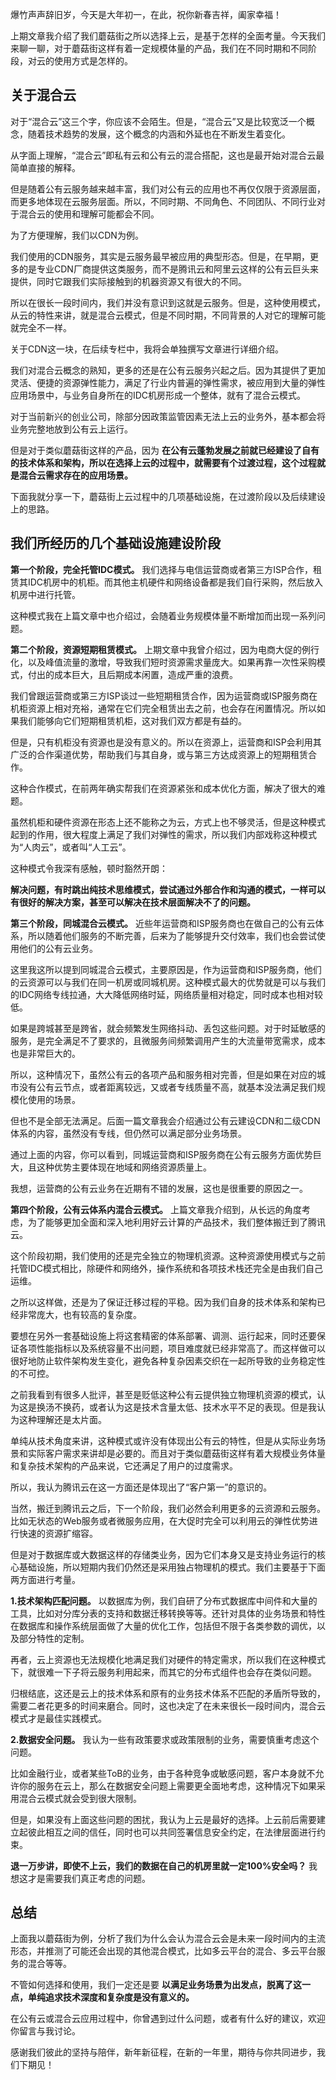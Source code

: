 爆竹声声辞旧岁，今天是大年初一，在此，祝你新春吉祥，阖家幸福！

上期文章我介绍了我们蘑菇街之所以选择上云，是基于怎样的全面考量。今天我们来聊一聊，对于蘑菇街这样有着一定规模体量的产品，我们在不同时期和不同阶段，对云的使用方式是怎样的。

## 关于混合云

对于“混合云”这三个字，你应该不会陌生。但是，“混合云”又是比较宽泛一个概念，随着技术趋势的发展，这个概念的内涵和外延也在不断发生着变化。

从字面上理解，“混合云”即私有云和公有云的混合搭配，这也是最开始对混合云最简单直接的解释。

但是随着公有云服务越来越丰富，我们对公有云的应用也不再仅仅限于资源层面，而更多地体现在云服务层面。所以，不同时期、不同角色、不同团队、不同行业对于混合云的使用和理解可能都会不同。

为了方便理解，我们以CDN为例。

我们使用的CDN服务，其实是云服务最早被应用的典型形态。但是，在早期，更多的是专业CDN厂商提供这类服务，而不是腾讯云和阿里云这样的公有云巨头来提供，同时它跟我们实际接触到的机器资源又有很大的不同。

所以在很长一段时间内，我们并没有意识到这就是云服务。但是，这种使用模式，从云的特性来讲，就是混合云模式，但是不同时期，不同背景的人对它的理解可能就完全不一样。

关于CDN这一块，在后续专栏中，我将会单独撰写文章进行详细介绍。

我们对混合云概念的熟知，更多的还是在公有云服务兴起之后。因为其提供了更加灵活、便捷的资源弹性能力，满足了行业内普遍的弹性需求，被应用到大量的弹性应用场景中，与业务自身所在的IDC机房形成一个整体，就有了混合云模式。

对于当前新兴的创业公司，除部分因政策监管因素无法上云的业务外，基本都会将业务完整地放到公有云上运行。

但是对于类似蘑菇街这样的产品，因为 **在公有云蓬勃发展之前就已经建设了自有的技术体系和架构，所以在选择上云的过程中，就需要有个过渡过程，这个过程就是混合云需求存在的应用场景。**

下面我就分享一下，蘑菇街上云过程中的几项基础设施，在过渡阶段以及后续建设上的思路。

## 我们所经历的几个基础设施建设阶段

**第一个阶段，完全托管IDC模式。** 我们选择与电信运营商或者第三方ISP合作，租赁其IDC机房中的机柜。而其他主机硬件和网络设备都是我们自行采购，然后放入机房中进行托管。

这种模式我在上篇文章中也介绍过，会随着业务规模体量不断增加而出现一系列问题。

**第二个阶段，资源短期租赁模式。** 上期文章中我曾介绍过，因为电商大促的例行化，以及峰值流量的激增，导致我们短时资源需求量庞大。如果再靠一次性采购模式，付出的成本巨大，且后期成本闲置，造成严重的浪费。

我们曾跟运营商或第三方ISP谈过一些短期租赁合作，因为运营商或ISP服务商在机柜资源上相对充裕，通常在它们完全租赁出去之前，也会存在闲置情况。所以如果我们能够向它们短期租赁机柜，这对我们双方都是有益的。

但是，只有机柜没有资源也是没有意义的。所以在资源上，运营商和ISP会利用其广泛的合作渠道优势，帮助我们与其自身，或与第三方达成资源上的短期租赁合作。

这种合作模式，在前两年确实帮我们在资源紧张和成本优化方面，解决了很大的难题。

虽然机柜和硬件资源在形态上还不能称之为云，方式上也不够灵活，但是这种模式起到的作用，很大程度上满足了我们对弹性的需求，所以我们内部戏称这种模式为“人肉云”，或者叫“人工云”。

这种模式令我深有感触，顿时豁然开朗：

**解决问题，有时跳出纯技术思维模式，尝试通过外部合作和沟通的模式，一样可以有很好的解决方案，甚至可以解决在技术层面解决不了的问题。**

**第三个阶段，同城混合云模式。** 近些年运营商和ISP服务商也在做自己的公有云体系，所以随着他们服务的不断完善，后来为了能够提升交付效率，我们也会尝试使用他们的公有云业务。

这里我这所以提到同城混合云模式，主要原因是，作为运营商和ISP服务商，他们的云资源可以与我们在同一机房或同城机房。这种模式最大的优势就是可以与我们的IDC网络专线拉通，大大降低网络时延，网络质量相对稳定，同时成本也相对较低。

如果是跨城甚至是跨省，就会频繁发生网络抖动、丢包这些问题。对于时延敏感的服务，是完全满足不了要求的，且微服务间频繁调用产生的大流量带宽需求，成本也是非常巨大的。

所以，这种情况下，虽然公有云的各项产品和服务相对完善，但是如果在对应的城市没有公有云节点，或者距离较远，又或者专线质量不高，就基本没法满足我们规模化使用的场景。

但也不是全部无法满足。后面一篇文章我会介绍通过公有云建设CDN和二级CDN体系的内容，虽然没有专线，但仍然可以满足部分业务场景。

通过上面的内容，你可以看到，同城运营商和ISP服务商在公有云服务方面优势巨大，且这种优势主要体现在地域和网络资源质量上。

我想，运营商的公有云业务在近期有不错的发展，这也是很重要的原因之一。

**第四个阶段，公有云体系内混合云模式。** 上篇文章我介绍到，从长远的角度考虑，为了能够更加全面和深入地利用好云计算的产品技术，我们整体搬迁到了腾讯云。

这个阶段初期，我们使用的还是完全独立的物理机资源。这种资源使用模式与之前托管IDC模式相比，除硬件和网络外，操作系统和各项技术栈还完全是由我们自己运维。

之所以这样做，还是为了保证迁移过程的平稳。因为我们自身的技术体系和架构已经非常庞大，也有较高的复杂度。

要想在另外一套基础设施上将这套精密的体系部署、调测、运行起来，同时还要保证各项性能指标以及系统容量不出问题，项目难度就已经非常高了。而这样做可以很好地防止软件架构发生变化，避免各种复杂因素交织在一起所导致的业务稳定性的不可控。

之前我看到有很多人批评，甚至是贬低这种公有云提供独立物理机资源的模式，认为这是换汤不换药，或者认为这是技术含量太低、技术水平不足的表现。但是我认为这种理解还是太片面。

单纯从技术角度来讲，这种模式或许没有体现出公有云的特性，但是从实际业务场景和实际客户需求来讲却是必要的。而且对于类似蘑菇街这样有着大规模业务体量和复杂技术架构的产品来说，它还满足了用户的过度需求。

所以，我认为腾讯云在这一方面还是体现出了“客户第一”的意识的。

当然，搬迁到腾讯云之后，下一个阶段，我们必然会利用更多的云资源和云服务。比如无状态的Web服务或者微服务应用，在大促时完全可以利用云的弹性优势进行快速的资源扩缩容。

但是对于数据库或大数据这样的存储类业务，因为它们本身又是支持业务运行的核心基础设施，所以短期内我们仍然还是采用独占物理机的模式。我们主要基于下面两方面进行考量。

**1.技术架构匹配问题。** 以数据库为例，我们自研了分布式数据库中间件和大量的工具，比如对分库分表的支持和数据迁移转换等等。还针对具体的业务场景和特性在数据库和操作系统层面做了大量的优化工作，包括但不限于各类参数的调优，以及部分特性的定制。

再者，云上资源也无法规模化地满足我们对硬件的特定需求，所以我们在这种模式下，就很难一下子将云服务利用起来，而其它的分布式组件也会存在类似问题。

归根结底，这还是云上的技术体系和原有的业务技术体系不匹配的矛盾所导致的，需要二者花更多的时间来磨合。同时，这也决定了在未来很长一段时间内，混合云模式才是最佳实践模式。

**2.数据安全问题。** 我认为一些有政策要求或政策限制的业务，需要慎重考虑这个问题。

比如金融行业，或者某些ToB的业务，由于各种竞争或敏感问题，客户本身就不允许你的服务在云上，那么在数据安全问题上需要更全面地考虑，这种情况下如果采用混合云模式就会受到很大限制。

但是，如果没有上面这些问题的困扰，我认为上云是最好的选择。上云前后需要建立起彼此相互之间的信任，同时也可以共同签署信息安全约定，在法律层面进行约束。

**退一万步讲，即使不上云，我们的数据在自己的机房里就一定100%安全吗？** 我想这才是需要我们真正考虑的问题。

## 总结

上面我以蘑菇街为例，分析了我们为什么会认为混合云会是未来一段时间内的主流形态，并推测了可能还会出现的其他混合模式，比如多云平台的混合、多云平台服务的混合等等。

不管如何选择和使用，我们一定还是要 **以满足业务场景为出发点，脱离了这一点，单纯追求技术深度和复杂度是没有意义的。**

在公有云或混合云应用过程中，你曾遇到过什么问题，或者有什么好的建议，欢迎你留言与我讨论。

感谢我们彼此的坚持与陪伴，新年新征程，在新的一年里，期待与你共同进步，我们下期见！